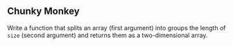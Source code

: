 ## Chunky Monkey
Write a function that splits an array (first argument) into groups the length of `size` (second argument) and returns them as a two-dimensional array.